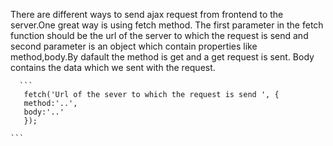 There are different ways to send ajax request from frontend to the server.One great way is using fetch method.
The first parameter in the fetch function should be the url of the server to which the request is send and second parameter is an object which contain properties like method,body.By dafault the method is get and a get request is 
sent.
Body contains the data which we sent with the request.
      
      ```
       fetch('Url of the sever to which the request is send ', {
       method:'..',
       body:'..' 
       });
    
    ```
